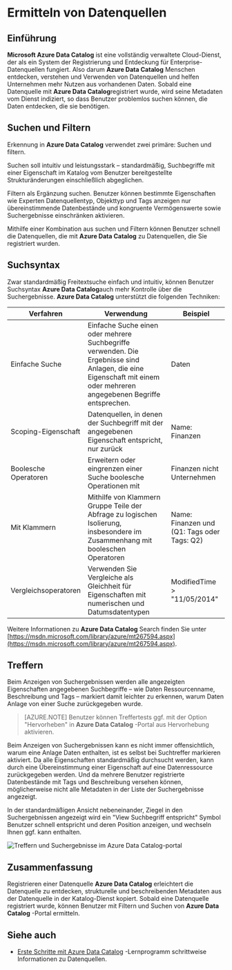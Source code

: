 <properties
   pageTitle="Datenquellen entdecken | Microsoft Azure"
   description="Gewusst wie-Artikel wie registrierte Datenbestände mit Azure Data Catalog, einschließlich durchsuchen und Filtern sowie mithilfe den Treffer hervorheben Funktionen von Azure Data Catalog-Portal zu markieren."
   services="data-catalog"
   documentationCenter=""
   authors="steelanddata"
   manager="NA"
   editor=""
   tags=""/>
<tags
   ms.service="data-catalog"
   ms.devlang="NA"
   ms.topic="article"
   ms.tgt_pltfrm="NA"
   ms.workload="data-catalog"
   ms.date="10/04/2016"
   ms.author="maroche"/>

# <a name="how-to-discover-data-sources"></a>Ermitteln von Datenquellen

## <a name="introduction"></a>Einführung
**Microsoft Azure Data Catalog** ist eine vollständig verwaltete Cloud-Dienst, der als ein System der Registrierung und Entdeckung für Enterprise-Datenquellen fungiert. Also darum **Azure Data Catalog** Menschen entdecken, verstehen und Verwenden von Datenquellen und helfen Unternehmen mehr Nutzen aus vorhandenen Daten. Sobald eine Datenquelle mit **Azure Data Catalog**registriert wurde, wird seine Metadaten vom Dienst indiziert, so dass Benutzer problemlos suchen können, die Daten entdecken, die sie benötigen.

## <a name="searching-and-filtering"></a>Suchen und Filtern

Erkennung in **Azure Data Catalog** verwendet zwei primäre: Suchen und filtern.

Suchen soll intuitiv und leistungsstark – standardmäßig, Suchbegriffe mit einer Eigenschaft im Katalog vom Benutzer bereitgestellte Strukturänderungen einschließlich abgeglichen.

Filtern als Ergänzung suchen. Benutzer können bestimmte Eigenschaften wie Experten Datenquellentyp, Objekttyp und Tags anzeigen nur übereinstimmende Datenbestände und kongruente Vermögenswerte sowie Suchergebnisse einschränken aktivieren.

Mithilfe einer Kombination aus suchen und Filtern können Benutzer schnell die Datenquellen, die mit **Azure Data Catalog** zu Datenquellen, die Sie registriert wurden.

## <a name="search-syntax"></a>Suchsyntax

Zwar standardmäßig Freitextsuche einfach und intuitiv, können Benutzer Suchsyntax **Azure Data Catalog**auch mehr Kontrolle über die Suchergebnisse. **Azure Data Catalog** unterstützt die folgenden Techniken:

| Verfahren                 | Verwendung                                                                                                                                     | Beispiel                                                   |
|---------------------------|-----------------------------------------------------------------------------------------------------------------------------------------|-----------------------------------------------------------|
| Einfache Suche              | Einfache Suche einen oder mehrere Suchbegriffe verwenden. Die Ergebnisse sind Anlagen, die eine Eigenschaft mit einem oder mehreren angegebenen Begriffe entsprechen. | Daten                                                |
| Scoping-Eigenschaft          | Datenquellen, in denen der Suchbegriff mit der angegebenen Eigenschaft entspricht, nur zurück                                                   | Name: Finanzen                                              |
| Boolesche Operatoren         | Erweitern oder eingrenzen einer Suche boolesche Operationen mit                                                                                     | Finanzen nicht Unternehmen                                     |
| Mit Klammern | Mithilfe von Klammern Gruppe Teile der Abfrage zu logischen Isolierung, insbesondere im Zusammenhang mit booleschen Operatoren              | Name: Finanzen und (Q1: Tags oder Tags: Q2) |
| Vergleichsoperatoren      | Verwenden Sie Vergleiche als Gleichheit für Eigenschaften mit numerischen und Datumsdatentypen                                                | ModifiedTime > "11/05/2014"                                 |

Weitere Informationen zu **Azure Data Catalog** Search finden Sie unter [https://msdn.microsoft.com/library/azure/mt267594.aspx](https://msdn.microsoft.com/library/azure/mt267594.aspx).

## <a name="hit-highlighting"></a>Treffern
Beim Anzeigen von Suchergebnissen werden alle angezeigten Eigenschaften angegebenen Suchbegriffe – wie Daten Ressourcenname, Beschreibung und Tags – markiert damit leichter zu erkennen, warum Daten Anlage von einer Suche zurückgegeben wurde.

> [AZURE.NOTE] Benutzer können Treffertests ggf. mit der Option "Hervorheben" in **Azure Data Catalog** -Portal aus Hervorhebung aktivieren.

Beim Anzeigen von Suchergebnissen kann es nicht immer offensichtlich, warum eine Anlage Daten enthalten, ist es selbst bei Suchtreffer markieren aktiviert. Da alle Eigenschaften standardmäßig durchsucht werden, kann durch eine Übereinstimmung einer Eigenschaft auf eine Datenressource zurückgegeben werden. Und da mehrere Benutzer registrierte Datenbestände mit Tags und Beschreibung versehen können, möglicherweise nicht alle Metadaten in der Liste der Suchergebnisse angezeigt.

In der standardmäßigen Ansicht nebeneinander, Ziegel in den Suchergebnissen angezeigt wird ein "View Suchbegriff entspricht" Symbol Benutzer schnell entspricht und deren Position anzeigen, und wechseln Ihnen ggf. kann enthalten.

 ![Treffern und Suchergebnisse im Azure Data Catalog-portal](./media/data-catalog-how-to-discover/search-matches.png)

## <a name="summary"></a>Zusammenfassung
Registrieren einer Datenquelle **Azure Data Catalog** erleichtert die Datenquelle zu entdecken, strukturelle und beschreibenden Metadaten aus der Datenquelle in der Katalog-Dienst kopiert. Sobald eine Datenquelle registriert wurde, können Benutzer mit Filtern und Suchen von **Azure Data Catalog** -Portal ermitteln.

## <a name="see-also"></a>Siehe auch
- [Erste Schritte mit Azure Data Catalog](data-catalog-get-started.md) -Lernprogramm schrittweise Informationen zu Datenquellen.
